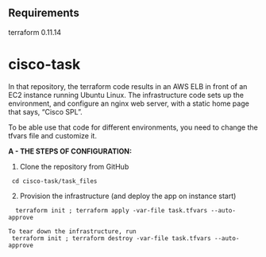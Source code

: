 
## Requirements
   terraform 0.11.14

# cisco-task
 
In that repository, the terraform code results in an AWS ELB in front of an EC2 instance running Ubuntu Linux.
The infrastructure code sets up the environment, and configure an nginx web server,
with a static home page that says, “Cisco SPL”.

To be able use that code for different environments, you need to change the tfvars file and customize it.

**A - THE STEPS OF CONFIGURATION:**

1. Clone the repository from GitHub

```
 cd cisco-task/task_files
```


2. Provision the infrastructure (and deploy the app on instance start)
```
  terraform init ; terraform apply -var-file task.tfvars --auto-approve

To tear down the infrastructure, run
 terraform init ; terraform destroy -var-file task.tfvars --auto-approve
```
